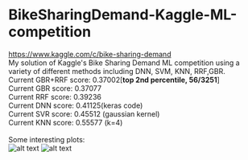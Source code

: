 # BikeSharingDemand-Kaggle-ML-competition
https://www.kaggle.com/c/bike-sharing-demand </br>
My solution of Kaggle's Bike Sharing Demand ML competition using a variety of different methods including DNN, SVM, KNN, RRF,GBR. </br>
Current GBR+RRF score: 0.37002[<b>top 2nd percentile, 56/3251</b>]</br>
Current GBR score: 0.37077</br>
Current RRF score: 0.39236</br> 
Current DNN score: 0.41125(keras code)</br>
Current SVR score: 0.45512 (gaussian kernel) </br>
Current KNN score: 0.55577 (k=4) </br></br>
Some interesting plots:</br>
![alt text](https://github.com/PiotrSobczak/BikeSharingDemand-Kaggle-ML-competition/blob/master/plots/hour_impact.png)
![alt text](https://github.com/PiotrSobczak/BikeSharingDemand-Kaggle-ML-competition/blob/master/plots/humidity_impact.png)
